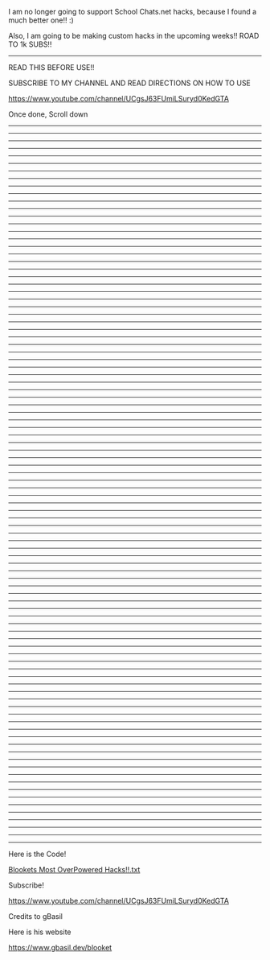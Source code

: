 I am no longer going to support School Chats.net hacks, because I found a much better one!! :)

Also, I am going to be making custom hacks in the upcoming weeks!! ROAD TO 1k SUBS!!

********************

READ THIS BEFORE USE!!

SUBSCRIBE TO MY CHANNEL AND READ DIRECTIONS ON HOW TO USE

https://www.youtube.com/channel/UCgsJ63FUmiLSuryd0KedGTA

Once done, Scroll down

*************************************************************
*************************************************************
*************************************************************
*************************************************************
*************************************************************
*************************************************************
*************************************************************
*************************************************************
*************************************************************
*************************************************************
*************************************************************
*************************************************************
*************************************************************
*************************************************************
*************************************************************
*************************************************************
*************************************************************
*************************************************************
*************************************************************
*************************************************************
*************************************************************
*************************************************************
*************************************************************
*************************************************************
*************************************************************
*************************************************************
*************************************************************
*************************************************************
*************************************************************
*************************************************************
*************************************************************
*************************************************************
*************************************************************
*************************************************************
*************************************************************
*************************************************************
*************************************************************
*************************************************************
*************************************************************
*************************************************************
*************************************************************
*************************************************************
*************************************************************
*************************************************************
*************************************************************
*************************************************************
*************************************************************
*************************************************************
*************************************************************
*************************************************************
*************************************************************
*************************************************************
*************************************************************
*************************************************************
*************************************************************
*************************************************************
*************************************************************
*************************************************************
*************************************************************
*************************************************************
*************************************************************
*************************************************************
*************************************************************
*************************************************************
*************************************************************
*************************************************************
*************************************************************
*************************************************************
*************************************************************
*************************************************************
*************************************************************
*************************************************************
*************************************************************
*************************************************************
*************************************************************
*************************************************************
*************************************************************
*************************************************************
*************************************************************
*************************************************************
*************************************************************
*************************************************************
*************************************************************
*************************************************************
*************************************************************
*************************************************************
*************************************************************
*************************************************************
*************************************************************
*************************************************************
*************************************************************
*************************************************************
*************************************************************
*************************************************************
*************************************************************
*************************************************************

Here is the Code!

[Blookets Most OverPowered Hacks!!.txt](https://github.com/CyberPunkONE/Blooket-Hackss/files/8228308/Blookets.Most.OverPowered.Hacks.txt)

Subscribe!

https://www.youtube.com/channel/UCgsJ63FUmiLSuryd0KedGTA


Credits to gBasil

Here is his website

https://www.gbasil.dev/blooket
